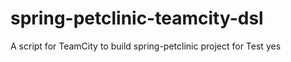 # spring-petclinic-teamcity-dsl
A script for TeamCity to build spring-petclinic project  for Test yes
